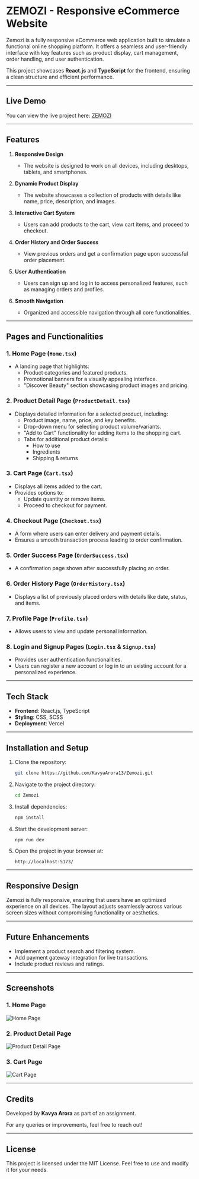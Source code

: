 # ZEMOZI - Responsive eCommerce Website

Zemozi is a fully responsive eCommerce web application built to simulate a functional online shopping platform. It offers a seamless and user-friendly interface with key features such as product display, cart management, order handling, and user authentication.

This project showcases **React.js** and **TypeScript** for the frontend, ensuring a clean structure and efficient performance.

---

## Live Demo  
You can view the live project here: [ZEMOZI](https://zemozi.vercel.app/)

---

## Features
1. **Responsive Design**  
   - The website is designed to work on all devices, including desktops, tablets, and smartphones.  

2. **Dynamic Product Display**  
   - The website showcases a collection of products with details like name, price, description, and images.  

3. **Interactive Cart System**  
   - Users can add products to the cart, view cart items, and proceed to checkout.  

4. **Order History and Order Success**  
   - View previous orders and get a confirmation page upon successful order placement.  

5. **User Authentication**  
   - Users can sign up and log in to access personalized features, such as managing orders and profiles.

6. **Smooth Navigation**  
   - Organized and accessible navigation through all core functionalities.

---

## Pages and Functionalities

### 1. **Home Page** (`Home.tsx`)
   - A landing page that highlights:  
     - Product categories and featured products.  
     - Promotional banners for a visually appealing interface.  
     - "Discover Beauty" section showcasing product images and pricing.

### 2. **Product Detail Page** (`ProductDetail.tsx`)
   - Displays detailed information for a selected product, including:  
     - Product image, name, price, and key benefits.  
     - Drop-down menu for selecting product volume/variants.  
     - "Add to Cart" functionality for adding items to the shopping cart.  
     - Tabs for additional product details:  
       - How to use  
       - Ingredients  
       - Shipping & returns

### 3. **Cart Page** (`Cart.tsx`)
   - Displays all items added to the cart.  
   - Provides options to:  
     - Update quantity or remove items.  
     - Proceed to checkout for payment.

### 4. **Checkout Page** (`Checkout.tsx`)
   - A form where users can enter delivery and payment details.  
   - Ensures a smooth transaction process leading to order confirmation.

### 5. **Order Success Page** (`OrderSuccess.tsx`)
   - A confirmation page shown after successfully placing an order.

### 6. **Order History Page** (`OrderHistory.tsx`)
   - Displays a list of previously placed orders with details like date, status, and items.

### 7. **Profile Page** (`Profile.tsx`)
   - Allows users to view and update personal information.

### 8. **Login and Signup Pages** (`Login.tsx` & `Signup.tsx`)
   - Provides user authentication functionalities.  
   - Users can register a new account or log in to an existing account for a personalized experience.

---

## Tech Stack
- **Frontend**: React.js, TypeScript
- **Styling**: CSS, SCSS
- **Deployment**: Vercel

---

## Installation and Setup
1. Clone the repository:  
   ```bash
   git clone https://github.com/KavyaArora13/Zemozi.git
   ```

2. Navigate to the project directory:  
   ```bash
   cd Zemozi
   ```

3. Install dependencies:  
   ```bash
   npm install
   ```

4. Start the development server:  
   ```bash
   npm run dev
   ```

5. Open the project in your browser at:  
   ```
   http://localhost:5173/
   ```

---

## Responsive Design
Zemozi is fully responsive, ensuring that users have an optimized experience on all devices. The layout adjusts seamlessly across various screen sizes without compromising functionality or aesthetics.

---

## Future Enhancements
- Implement a product search and filtering system.  
- Add payment gateway integration for live transactions.  
- Include product reviews and ratings.

---

## Screenshots
### 1. Home Page
![Home Page](./path-to-screenshot/home.png)

### 2. Product Detail Page
![Product Detail Page](./path-to-screenshot/product-detail.png)

### 3. Cart Page
![Cart Page](./path-to-screenshot/cart.png)

---

## Credits
Developed by **Kavya Arora** as part of an assignment.

For any queries or improvements, feel free to reach out!

---

## License
This project is licensed under the MIT License. Feel free to use and modify it for your needs.

